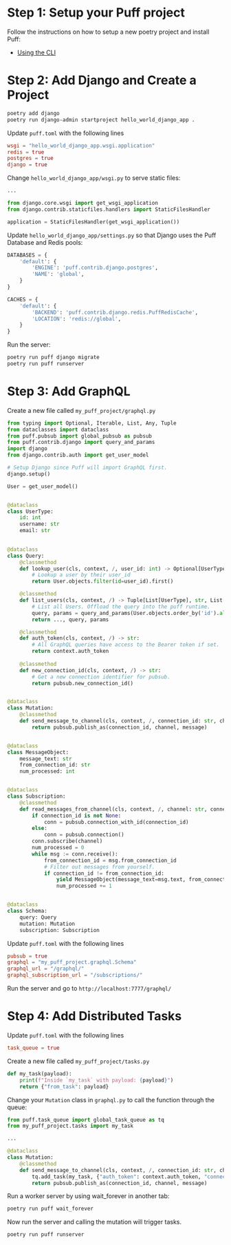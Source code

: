 # Step 1: Setup your Puff project

Follow the instructions on how to setup a new poetry project and install Puff:

* [Using the CLI](https://github.com/hansonkd/puff/blob/master/book/CLI.md)

# Step 2: Add Django and Create a Project

```bash
poetry add django
poetry run django-admin startproject hello_world_django_app .
```

Update `puff.toml` with the following lines

```toml
wsgi = "hello_world_django_app.wsgi.application"
redis = true
postgres = true
django = true
```

Change `hello_world_django_app/wsgi.py` to serve static files:

```python
...

from django.core.wsgi import get_wsgi_application
from django.contrib.staticfiles.handlers import StaticFilesHandler

application = StaticFilesHandler(get_wsgi_application())
```

Update `hello_world_django_app/settings.py` so that Django uses the Puff Database and Redis pools:

```python
DATABASES = {
    'default': {
        'ENGINE': 'puff.contrib.django.postgres',
        'NAME': 'global',
    }
}

CACHES = {
    'default': {
        'BACKEND': 'puff.contrib.django.redis.PuffRedisCache',
        'LOCATION': 'redis://global',
    }
}
```

Run the server:

```bash
poetry run puff django migrate
poetry run puff runserver
```

# Step 3: Add GraphQL

Create a new file called `my_puff_project/graphql.py`

```python
from typing import Optional, Iterable, List, Any, Tuple
from dataclasses import dataclass
from puff.pubsub import global_pubsub as pubsub
from puff.contrib.django import query_and_params
import django
from django.contrib.auth import get_user_model

# Setup Django since Puff will import GraphQL first.
django.setup()

User = get_user_model()


@dataclass
class UserType:
    id: int
    username: str
    email: str

    
@dataclass
class Query:
    @classmethod
    def lookup_user(cls, context, /, user_id: int) -> Optional[UserType]:
        # Lookup a user by their user_id
        return User.objects.filter(id=user_id).first()

    @classmethod
    def list_users(cls, context, /) -> Tuple[List[UserType], str, List[Any]]:
        # List all Users. Offload the query into the puff runtime.
        query, params = query_and_params(User.objects.order_by('id').all())
        return ..., query, params

    @classmethod
    def auth_token(cls, context, /) -> str:
        # All GraphQL queries have access to the Bearer token if set.
        return context.auth_token
    
    @classmethod
    def new_connection_id(cls, context, /) -> str:
        # Get a new connection identifier for pubsub.
        return pubsub.new_connection_id()


@dataclass
class Mutation:
    @classmethod
    def send_message_to_channel(cls, context, /, connection_id: str, channel: str, message: str) -> bool:
        return pubsub.publish_as(connection_id, channel, message)


@dataclass
class MessageObject:
    message_text: str
    from_connection_id: str
    num_processed: int


@dataclass
class Subscription:
    @classmethod
    def read_messages_from_channel(cls, context, /, channel: str, connection_id: Optional[str] = None) -> Iterable[MessageObject]:
        if connection_id is not None:
            conn = pubsub.connection_with_id(connection_id)
        else:
            conn = pubsub.connection()
        conn.subscribe(channel)
        num_processed = 0
        while msg := conn.receive():
            from_connection_id = msg.from_connection_id
            # Filter out messages from yourself.
            if connection_id != from_connection_id:
                yield MessageObject(message_text=msg.text, from_connection_id=from_connection_id, num_processed=num_processed)
                num_processed += 1


@dataclass
class Schema:
    query: Query
    mutation: Mutation
    subscription: Subscription
```

Update `puff.toml` with the following lines

```toml
pubsub = true
graphql = "my_puff_project.graphql.Schema"
graphql_url = "/graphql/"
graphql_subscription_url = "/subscriptions/"
```

Run the server and go to `http://localhost:7777/graphql/`

# Step 4: Add Distributed Tasks

Update `puff.toml` with the following lines

```toml
task_queue = true
```

Create a new file called `my_puff_project/tasks.py`

```python
def my_task(payload):
    print(f"Inside `my_task` with payload: {payload}")
    return {"from_task": payload}
```

Change your `Mutation` class in `graphql.py` to call the function through the queue:

```python
from puff.task_queue import global_task_queue as tq
from my_puff_project.tasks import my_task

...

@dataclass
class Mutation:
    @classmethod
    def send_message_to_channel(cls, context, /, connection_id: str, channel: str, message: str) -> bool:
        tq.add_task(my_task, {"auth_token": context.auth_token, "connection_id": connection_id, "channel": channel, "message": message})
        return pubsub.publish_as(connection_id, channel, message)
```

Run a worker server by using wait_forever in another tab:

```bash
poetry run puff wait_forever
```

Now run the server and calling the mutation will trigger tasks.

```bash
poetry run puff runserver
```

